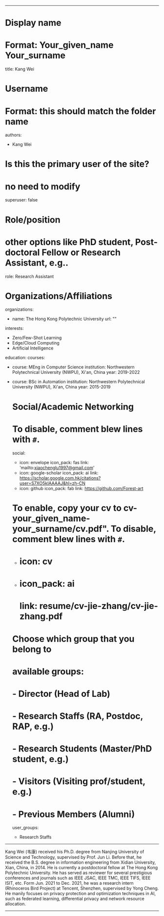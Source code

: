 
---
# Display name
# Format: Your_given_name Your_surname 
title: Kang Wei

# Username
# Format: this should match the folder name
authors:
- Kang Wei

# Is this the primary user of the site?
# no need to modify 
superuser: false

# Role/position

  # other options like PhD student, Post-doctoral Fellow or Research Assistant, e.g..

  role: Research Assistant

  # Organizations/Affiliations

  organizations:

  - name: The Hong Kong Polytechnic University
    url: ""

  interests:

  - Zero/Few-Shot Learning
  - Edge/Cloud Computing
  - Artificial Intelligence

  education:
    courses:

- course: MEng in Computer Science
  institution: Northwestern Polytechnical University (NWPU), Xi'an, China
  year: 2019-2022
- course: BSc in Automation
  institution: Northwestern Polytechnical University (NWPU), Xi'an, China
  year: 2015-2019

  # Social/Academic Networking

  # To disable, comment blew lines with `#`.

  social:

  - icon: envelope
    icon_pack: fas
    link: 'mailto:xiaochenglu1997@gmail.com'
  - icon: google-scholar
    icon_pack: ai
    link: https://scholar.google.com.hk/citations?user=S7XO5kIAAAAJ&hl=zh-CN
  - icon: github
    icon_pack: fab
    link: https://github.com/Forest-art

  # To enable, copy your cv to cv-your_given_name-your_surname/cv.pdf". To disable, comment blew lines with `#`.

  - # icon: cv

  - # icon_pack: ai

    # link: resume/cv-jie-zhang/cv-jie-zhang.pdf

  # Choose which group that you belong to

  #  available groups:

  #  - Director (Head of Lab)

  #  - Research Staffs (RA, Postdoc, RAP, e.g.)

  #  - Research Students (Master/PhD student, e.g.)

  #  - Visitors (Visiting prof/student, e.g.)

  #  - Previous Members (Alumni)

  user_groups:

  - Research Staffs
---

Kang Wei (韦康) received his Ph.D. degree from Nanjing University of Science and Technology, supervised by Prof. Jun Li. Before that, he received the B.S. degree in information engineering from Xidian University, Xian, China, in 2014. He is currently a postdoctoral fellow at The Hong Kong Polytechnic University.
He has served as reviewer for several prestigious conferences and journals such as IEEE JSAC, IEEE TMC, IEEE TIFS, IEEE ISIT, etc. Form Jun. 2021 to Dec. 2021, he was a research intern (Rhinoceros Bird Project) at Tencent, Shenzhen, supervised by Yong Cheng. He manily focuses on privacy protection and optimization techniques in AI, such as federated learning, differential privacy and network resource allocation.

---
